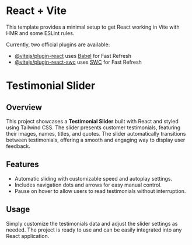 # React + Vite

This template provides a minimal setup to get React working in Vite with HMR and some ESLint rules.

Currently, two official plugins are available:

- [@vitejs/plugin-react](https://github.com/vitejs/vite-plugin-react/blob/main/packages/plugin-react/README.md) uses [Babel](https://babeljs.io/) for Fast Refresh
- [@vitejs/plugin-react-swc](https://github.com/vitejs/vite-plugin-react-swc) uses [SWC](https://swc.rs/) for Fast Refresh

# Testimonial Slider

## Overview

This project showcases a **Testimonial Slider** built with React and styled using Tailwind CSS. The slider presents customer testimonials, featuring their images, names, titles, and quotes. The slider automatically transitions between testimonials, offering a smooth and engaging way to display user feedback.

## Features

- Automatic sliding with customizable speed and autoplay settings.
- Includes navigation dots and arrows for easy manual control.
- Pause on hover to allow users to read testimonials without interruption.

## Usage

Simply customize the testimonials data and adjust the slider settings as needed. The project is ready to use and can be easily integrated into any React application.

